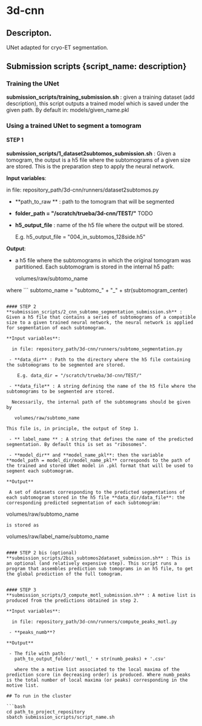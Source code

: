 # 3d-cnn
## Descripton.
UNet adapted for cryo-ET segmentation.

## Submission scripts {**script_name**: description}

### Training the UNet
  **submission_scripts/training_submission.sh** : given a training dataset (add description), this script outputs a trained model which is saved under the given path. By default in: models/given_name.pkl

### Using a trained UNet to segment a tomogram
#### STEP 1
**submission_scripts/1_dataset2subtomos_submission.sh** : Given a tomogram, the output is a h5 file where the subtomograms of a given size are stored. This is the preparation step to apply the neural network.

**Input variables**:

  in file: repository_path/3d-cnn/runners/dataset2subtomos.py

 - **path_to_raw ** : path to the tomogram that will be segmented

 - **folder_path = "/scratch/trueba/3d-cnn/TEST/"** TODO
 
 - **h5_output_file** : name of the h5 file where the output will be stored.

      E.g. h5_output_file = "004_in_subtomos_128side.h5"

**Output**:

- a h5 file where the subtomograms in which the original tomogram was partitioned. Each subtomogram is stored in the internal h5 path:

  volumes/raw/subtomo_name

 where  ```
  subtomo_name = "subtomo_" + "_" + str(subtomogram_center)
```

#### STEP 2
**submission_scripts/2_cnn_subtomo_segmentation_submission.sh** : Given a h5 file that contains a series of subtomograms of a compatible size to a given trained neural network, the neural network is applied for segmentation of each subtomogram.

**Input variables**:

  in file: repository_path/3d-cnn/runners/subtomo_segmentation.py

 - **data_dir** : Path to the directory where the h5 file containing the subtomograms to be segmented are stored.

    E.g. data_dir = "/scratch/trueba/3d-cnn/TEST/"

 - **data_file** : A string defining the name of the h5 file where the subtomograms to be segmented are stored.

  Necessarily, the internal path of the subtomograms should be given by

   volumes/raw/subtomo_name

This file is, in principle, the output of Step 1.

 - ** label_name ** : A string that defines the name of the predicted segmentation. By default this is set as "ribosomes".

 - **model_dir** and **model_name_pkl**: then the variable **model_path = model_dir/model_name_pkl** corresponds to the path of the trained and stored UNet model in .pkl format that will be used to segment each subtomogram.

**Output**

 A set of datasets corresponding to the predicted segmentations of each subtomogram stored in the h5 file **data_dir/data_file**: the corresponding predicted segmentation of each subtomogram:
 ```
 volumes/raw/subtomo_name
```
is stored as
```
  volumes/raw/label_name/subtomo_name
```

#### STEP 2 bis (optional)  
**submission_scripts/2bis_subtomos2dataset_submission.sh** : This is an optional (and relatively expensive step). This script runs a program that assembles prediction sub tomograms in an h5 file, to get the global prediction of the full tomogram.


#### STEP 3
**submission_scripts/3_compute_motl_submission.sh** : A motive list is produced from the predictions obtained in step 2.

**Input variables**:

  in file: repository_path/3d-cnn/runners/compute_peaks_motl.py

 - **peaks_numb**?

**Output**

 - The file with path:
   path_to_output_folder/'motl_' + str(numb_peaks) + '.csv'

   where the a motive list associated to the local maxima of the prediction score (in decreasing order) is produced. Where numb_peaks is the total number of local maxima (or peaks) corresponding in the motive list. 

## To run in the cluster

```bash
cd path_to_project_repository
sbatch submission_scripts/script_name.sh
```
